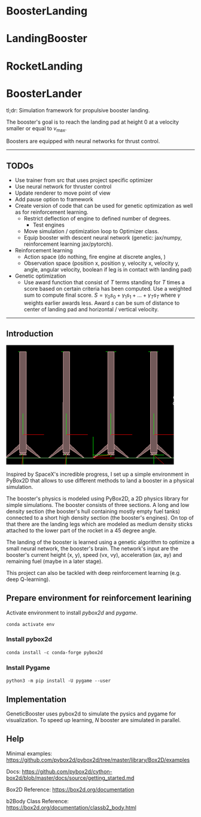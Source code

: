 # BoosterLanding
# LandingBooster
# RocketLanding
# BoosterLander

tl;dr: Simulation framework for propulsive booster landing.

The booster's goal is to reach the landing pad at height $0$ at a velocity smaller or equal to $v_{\text{max}}$.

Boosters are equipped with neural networks for thrust control.

---
## TODOs
- Use trainer from src that uses project specific optimizer
- Use neural network for thruster control
- Update renderer to move point of view
- Add pause option to framework
- Create version of code that can be used for genetic optimization as well as for reinforcement learning.
    - Restrict deflection of engine to defined number of degrees.
        - Test engines
    - Move simulation / optimization loop to Optimizer class.
    - Equip booster with descent neural network (genetic: jax/numpy, reinforcement learning jax/pytorch).
- Reinforcement learning
    - Action space (do nothing, fire engine at discrete angles, )
    - Observation space (position x, position y, velocity x, velocity y, angle, angular velocity, boolean if leg is in contact with landing pad)
- Genetic optimization
    - Use award function that consist of $T$ terms standing for $T$ times a score based on certain criteria has been computed. Use a weighted sum to compute final score. $S = \gamma_0s_0 + \gamma_1s_1 + ... + \gamma_Ts_T$ where $\gamma$ weights earlier awards less. Award $s$ can be sum of distance to center of landing pad and horizontal / vertical velocity.
---

## Introduction

![booster](./docs/booster.png)

Inspired by SpaceX's incredible progress, I set up a simple environment in PyBox2D
that allows to use different methods to land a booster in a physical simulation.

The booster's physics is modeled using PyBox2D, a 2D physics library for simple simulations. The booster consists of three sections. A long and low density section (the booster's hull containing mostly empty fuel tanks) connected to a short high density section (the booster's engines). On top of that there are the landing legs which are modeled as medium density sticks attached to the lower part of the rocket in a 45 degree angle.

The landing of the booster is learned using a genetic algorithm to optimize a small neural network, the booster's brain. The network's input are the booster's current height (x, y), speed (vx, vy), acceleration (ax, ay) and remaining fuel (maybe in a later stage).

This project can also be tackled with deep reinforcement learning (e.g. deep Q-learning).

## Prepare environment for reinforcement learining

Activate environment to install *pybox2d* and *pygame*.

```console
conda activate env
```

### Install pybox2d

```console
conda install -c conda-forge pybox2d
```

### Install Pygame

```console
python3 -m pip install -U pygame --user
```

## Implementation

GeneticBooster uses pybox2d to simulate the pysics and pygame for visualization. To speed up learning, $N$ booster are simulated in parallel.

## Help 

Minimal examples: https://github.com/pybox2d/pybox2d/tree/master/library/Box2D/examples

Docs: https://github.com/pybox2d/cython-box2d/blob/master/docs/source/getting_started.md

Box2D Reference: https://box2d.org/documentation

b2Body Class Reference: https://box2d.org/documentation/classb2_body.html

